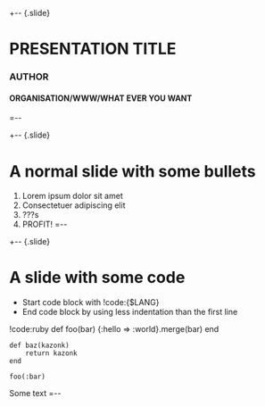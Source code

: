 +-- {.slide}
# PRESENTATION TITLE
### AUTHOR
#### ORGANISATION/WWW/WHAT EVER YOU WANT
=--

+-- {.slide}
# A normal slide with some bullets

1.	Lorem ipsum dolor sit amet
2.	Consectetuer adipiscing elit
3.	???s
4.	PROFIT!
=--

+-- {.slide}
# A slide with some code

*    Start code block with !code:{$LANG}
*    End code block by using less indentation than the first line

!code:ruby
	def foo(bar)
	  {:hello => :world}.merge(bar)
	end
	
	def baz(kazonk)
		return kazonk
	end

	foo(:bar)

Some text
=--